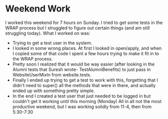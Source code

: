 # Weekend Work

I worked this weekend for 7 hours on Sunday. I tried to get some tests in the WRAP process but I struggled to figure out certain things (and am still struggling today). What I worked on was:
- Trying to get a test user in the system.
- I looked in some wrong places. At first I looked in open/apply, and when I copied some of that code I spent a few hours trying to make it fit in to the WRAP process.
- Pretty soon I realized that it would be way easier (after looking in the Alumni tests that Suresh wrote- TestAlumniBenefits) to just pass in WebsiteUserMixIn from website.tests.
- Finally I ended up trying to get a test to work with this, forgetting that I didn't need to super() all the methods that were in there, and actually ended up with something pretty simple.
- In the end I created a test user that just needed to be logged in but couldn't get it working until this morning (Monday)
All in all not the most productive weekend, but I was working solidly from 11-4, then from 5:30-7:30
